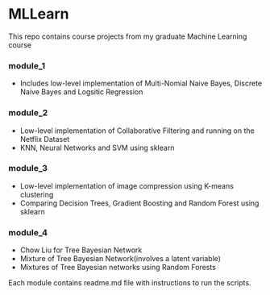 # MLLearn
This repo contains course projects from my graduate Machine Learning course

### module_1
* Includes low-level implementation of Multi-Nomial Naive Bayes, Discrete Naive Bayes and Logsitic Regression
     
### module_2
* Low-level implementation of Collaborative Filtering and running on the Netflix Dataset
* KNN, Neural Networks and SVM using sklearn


### module_3
* Low-level implementation of image compression using K-means clustering
* Comparing Decision Trees, Gradient Boosting and Random Forest using sklearn


### module_4
* Chow Liu for Tree Bayesian Network
* Mixture of Tree Bayesian Network(involves a latent variable)
* Mixtures of Tree Bayesian networks using Random Forests


Each module contains readme.md file with instructions to run the scripts.